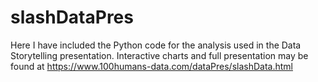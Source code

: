 # slashDataPres

Here I have included the Python code for the analysis used in the Data Storytelling presentation. Interactive charts and full presentation may be found at https://www.100humans-data.com/dataPres/slashData.html 
